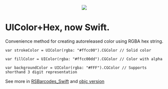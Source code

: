 <p align="center">
  <img src="https://raw.githubusercontent.com/yeahdongcn/UIColor-Hex-Swift/master/home-hero-swift-hero.png">
</p>

UIColor+Hex, now Swift.
=================
Convenience method for creating autoreleased color using RGBA hex string.

    var strokeColor = UIColor(rgba: "#ffcc00").CGColor // Solid color
    
    var fillColor = UIColor(rgba: "#ffcc00dd").CGColor // Color with alpha

    var backgroundColor = UIColor(rgba: "#FFF").CGColor // Supports shorthand 3 digit representation
    
See more in [RSBarcodes_Swift](https://github.com/yeahdongcn/RSBarcodes_Swift) and [objc version](https://github.com/yeahdongcn/RSBarcodes) 
